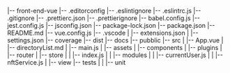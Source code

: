 |-- front-end-vue
|-- .editorconfig
|-- .eslintignore
|-- .eslintrc.js
|-- .gitignore
|-- .prettierc.json
|-- .prettierignore
|-- babel.config.js
|-- jest.config.js
|-- jsconfig.json
|-- package-lock.json
|-- package.json
|-- README.md
|-- vue.config.js
|-- .vscode
| |-- extensions.json
| |-- settings.json
|-- coverage
|-- dist
|-- docs
|-- pubblic
|-- src
| |-- App.vue
| |-- directoryList.md
| |-- main.js
| |-- assets
| |-- components
| |-- plugins
| |-- router
| |-- store
| | |-- index.js
| | |-- modules
| | |-- currentUser.js
| | |-- nftService.js
| |-- view
|-- tests
| | |-- unit
